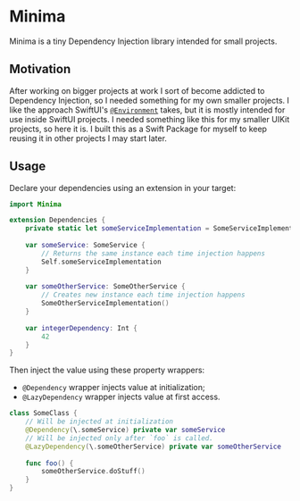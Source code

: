 # Minima

Minima is a tiny Dependency Injection library intended for small projects.

## Motivation

After working on bigger projects at work I sort of become addicted to Dependency Injection, so I needed something for my own smaller projects. I like the approach SwiftUI's [`@Environment`](https://developer.apple.com/documentation/swiftui/environment) takes, but it is mostly intended for use inside SwiftUI projects. I needed something like this for my smaller UIKit projects, so here it is. I built this as a Swift Package for myself to keep reusing it in other projects I may start later. 

## Usage

Declare your dependencies using an extension in your target:
```swift
import Minima

extension Dependencies {
    private static let someServiceImplementation = SomeServiceImplementation()
    
    var someService: SomeService {
        // Returns the same instance each time injection happens
        Self.someServiceImplementation
    }
    
    var someOtherService: SomeOtherService {
        // Creates new instance each time injection happens
        SomeOtherServiceImplementation()
    }
    
    var integerDependency: Int {
        42
    }
}
```

Then inject the value using these property wrappers:
- `@Dependency` wrapper injects value at initialization;
- `@LazyDependency` wrapper injects value at first access.
```swift
class SomeClass {
    // Will be injected at initialization
    @Dependency(\.someService) private var someService
    // Will be injected only after `foo` is called.
    @LazyDependency(\.someOtherService) private var someOtherService
    
    func foo() {
        someOtherService.doStuff()
    }
}

```
